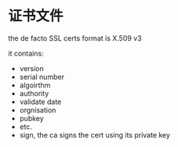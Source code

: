 # 证书文件

<!--
ID: 9a6bf48b-cee7-48d2-8ff9-bba777511345
Status: publish
Date: 2017-05-30T03:38:00
Modified: 2020-05-16T11:58:53
wp_id: 412
-->

the de facto SSL certs format is X.509 v3

it contains:

* version	
* serial number	
* algoirthm	
* authority	
* validate date	
* orgnisation	
* pubkey	
* etc.	
* sign, the ca signs the cert using its private key